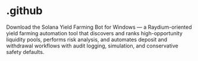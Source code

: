 # .github
Download the Solana Yield Farming Bot for Windows — a Raydium-oriented yield farming automation tool that discovers and ranks high-opportunity liquidity pools, performs risk analysis, and automates deposit and withdrawal workflows with audit logging, simulation, and conservative safety defaults.
